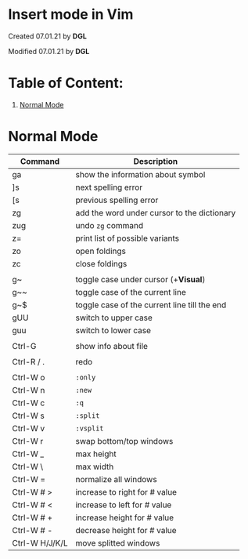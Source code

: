 # Insert mode in Vim #

Created 07.01.21 by **DGL**

Modified 07.01.21 by **DGL**


# Table of Content:

<!-- vim-markdown-toc GFM -->

1. [Normal Mode](#normal-mode)

<!-- vim-markdown-toc -->

# Normal Mode #

| Command        | Description                                  |
| ---            | ---                                          |
| ga             | show the information about symbol            |
| ]s             | next spelling error                          |
| [s             | previous spelling error                      |
| zg             | add the word under cursor to the dictionary  |
| zug            | undo `zg` command                            |
| z=             | print list of possible variants              |
| zo             | open foldings                                |
| zc             | close foldings                               |
|                |                                              |
| g~             | toggle case under cursor (+**Visual**)       |
| g~~            | toggle case of the current line              |
| g~$            | toggle case of the current line till the end |
| gUU            | switch to upper case                         |
| guu            | switch to lower case                         |
|                |                                              |
| Ctrl-G         | show info about file                         |
|                |                                              |
| Ctrl-R / .     | redo                                         |
|                |                                              |
| Ctrl-W o       | `:only`                                      |
| Ctrl-W n       | `:new`                                       |
| Ctrl-W c       | `:q`                                         |
| Ctrl-W s       | `:split`                                     |
| Ctrl-W v       | `:vsplit`                                    |
| Ctrl-W r       | swap bottom/top windows                      |
| Ctrl-W _       | max height                                   |
| Ctrl-W \       | max width                                    |
| Ctrl-W =       | normalize all windows                        |
| Ctrl-W # >     | increase to right for # value                |
| Ctrl-W # <     | increase to left for # value                 |
| Ctrl-W # +     | increase height for # value                  |
| Ctrl-W # -     | decrease height for # value                  |
| Ctrl-W H/J/K/L | move splitted windows                        |
